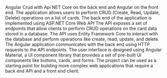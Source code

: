 Angular Crud with Api
NET Core on the back end and Angular on the front end.
The application allows users to perform CRUD (Create, Read, Update, Delete) operations on a list of cards.
The back end of the application is implemented using ASP.NET Core Web API
The API exposes a set of endpoints that allow clients to perform CRUD operations on the card data stored in a database. 
The API uses Entity Framework Core to interact with the database and perform operations like create, read, update, and delete.
The Angular application communicates with the back end using HTTP requests to the API endpoints.
The user interface is designed using Angular Material, a UI component library that provides a set of pre-built UI components like buttons, cards, and forms.
The project can be used as a starting point for building more complex web applications that require a back end API and a front end client.
